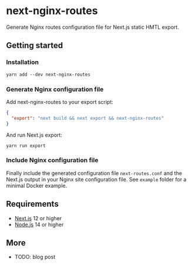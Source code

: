 # next-nginx-routes

Generate Nginx routes configuration file for Next.js static HMTL export.

## Getting started

### Installation

```shell
yarn add --dev next-nginx-routes
```

### Generate Nginx configuration file

Add next-nginx-routes to your export script:

```json
{
  "export": "next build && next export && next-nginx-routes"
}
```

And run Next.js export:

```shell
yarn run export
```

### Include Nginx configuration file

Finally include the generated configuration file `next-routes.conf` and the Next.js output in your Nginx site configuration file. See `example` folder for a minimal Docker example.

## Requirements

- [Next.js](https://nextjs.org) 12 or higher
- [Node.js](https://nodejs.org) 14 or higher

## More

- TODO: blog post
